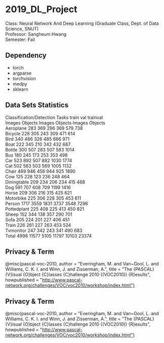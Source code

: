 # 2019_DL_Project

Class: Neural Network And Deep Learning (Graduate Class, Dept. of Data Science, SNUT) \
Professor: Sangheum Hwang \
Semester: Fall 


## Dependency 
- torch 
- argparse
- torchvision
- medpy
- sklearn


## Data Sets Statistics 
Classification/Detection Tasks
                  train	           val	         trainval <br>
              Images	Objects	Images	Objects	Images	Objects <br>
Aeroplane	     283	    369	   296	   369	   579	    738 <br>
Bicycle	       228	    305	   243	   309	   471	    614 <br>
Bird	         340	    486	   326	   485	   666	    971	<br>
Boat	         222	    345	   210	   342	   432	    687	<br>
Bottle	       300	    507	   283	   507	   583	   1014	<br>
Bus	           180	    245	   173	   253	   353	    498	<br>
Car	           523	    892	   507	   882	  1030	   1774	<br>
Cat	           502	    563	   503	   569	  1005	   1132	<br>
Chair	         469	    946	   456	   944	   925	   1890	<br>
Cow	           125	    228	   123	   236	   248	    464	<br>
Diningtable    209	    234	   206	   234	   415	    468	<br>
Dog	           591	    707	   608	   709	  1199	   1416	<br>
Horse	         209	    306	   216	   315	   425	    621	<br>
Motorbike	     225	    306	   228	   305	   453	    611	<br>
Person	      1717	   3559	  1831	  3737	  3548	   7296	<br>
Pottedplant	   225	    408	   225	   413	   450	    821	<br>
Sheep	         152	    344	   138	   357	   290	    701	<br>
Sofa	         205	    224	   201	   227	   406	    451	<br>
Train	         226	    261	   227	   263	   453	    524	<br>
Tvmonitor	     247	    342	   243	   341	   490	    683	<br>
Total       	4998	  11577	  5105	 11797	 10103	  23374	<br>


## Privacy & Term 
@misc{pascal-voc-2010,
	author = "Everingham, M. and Van~Gool, L. and Williams, C. K. I. and Winn, J. and Zisserman, A.",
	title = "The {PASCAL} {V}isual {O}bject {C}lasses {C}hallenge 2010 {(VOC2010)} {R}esults",
	howpublished = "http://www.pascal-network.org/challenges/VOC/voc2010/workshop/index.html"}


## Privacy & Term 
@misc{pascal-voc-2010,
	author = "Everingham, M. and Van~Gool, L. and Williams, C. K. I. and Winn, J. and Zisserman, A.",
	title = "The {PASCAL} {V}isual {O}bject {C}lasses {C}hallenge 2010 {(VOC2010)} {R}esults",
	howpublished = "http://www.pascal-network.org/challenges/VOC/voc2010/workshop/index.html"}
